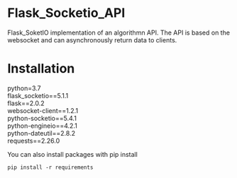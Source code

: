 # Flask_Socketio_API
Flask_SoketIO implementation of an algorithmn API. The API is based on the websocket and can asynchronously return data to clients.


# Installation
python=3.7\
flask_socketio==5.1.1\
flask==2.0.2\
websocket-client==1.2.1\
python-socketio==5.4.1\
python-engineio==4.2.1\
python-dateutil==2.8.2\
requests==2.26.0

You can also install packages with pip install
```pyhon
pip install -r requirements
```
